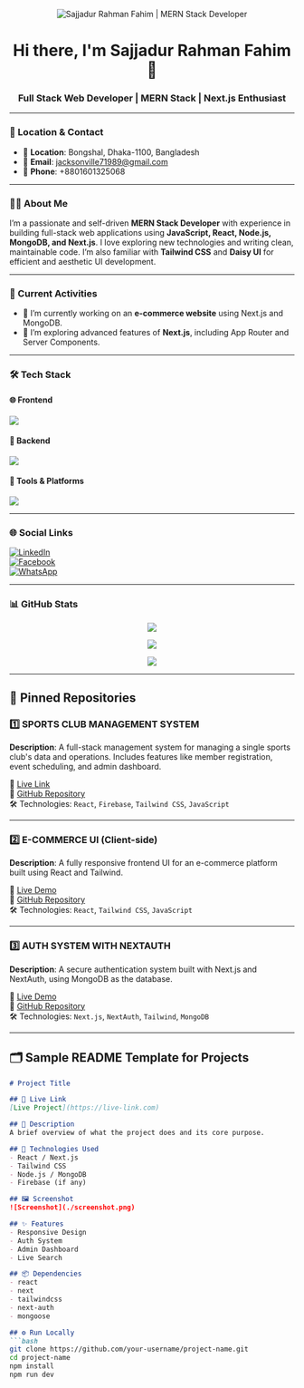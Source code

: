 <!-- Banner Image -->
<p align="center">
  <img src="https://www.facebook.com/share/1DxqKeTY8q/?mibextid=wwXIfr" alt="Sajjadur Rahman Fahim | MERN Stack Developer" />
</p>

<h1 align="center">Hi there, I'm Sajjadur Rahman Fahim 👋</h1>
<h3 align="center">Full Stack Web Developer | MERN Stack | Next.js Enthusiast</h3>

---

### 📍 Location & Contact
- 📍 **Location**: Bongshal, Dhaka-1100, Bangladesh  
- 📧 **Email**: jacksonville71989@gmail.com  
- 📱 **Phone**: +8801601325068

---

### 👨‍💻 About Me
I’m a passionate and self-driven **MERN Stack Developer** with experience in building full-stack web applications using **JavaScript, React, Node.js, MongoDB, and Next.js**. I love exploring new technologies and writing clean, maintainable code. I’m also familiar with **Tailwind CSS** and **Daisy UI** for efficient and aesthetic UI development.

---

### 🚀 Current Activities
- 🔭 I’m currently working on an **e-commerce website** using Next.js and MongoDB.
- 🌱 I’m exploring advanced features of **Next.js**, including App Router and Server Components.

---

### 🛠 Tech Stack

#### 🌐 Frontend
<p>
  <img src="https://skillicons.dev/icons?i=html,css,js,react,nextjs,tailwind" />
</p>

#### 💾 Backend
<p>
  <img src="https://skillicons.dev/icons?i=nodejs,express,mongodb" />
</p>

#### 🧰 Tools & Platforms
<p>
  <img src="https://skillicons.dev/icons?i=git,github,vercel,postman,vscode" />
</p>

---

### 🌐 Social Links
[![LinkedIn](https://img.shields.io/badge/LinkedIn-blue?style=flat&logo=linkedin)](https://www.linkedin.com/in/sajjadur-rahman-fahim-9384b3379)  
[![Facebook](https://img.shields.io/badge/Facebook-1877f2?style=flat&logo=facebook&logoColor=white)](https://www.facebook.com/share/16wnF78psi/?mibextid=wwXIfr)  
[![WhatsApp](https://img.shields.io/badge/WhatsApp-25D366?style=flat&logo=whatsapp&logoColor=white)](https://wa.me/8801601325068)

---

### 📊 GitHub Stats

<p align="center">
  <img src="https://github-readme-stats.vercel.app/api?username=Siiwowowow&show_icons=true&theme=react" />
</p>

<p align="center">
  <img src="https://streak-stats.demolab.com?user=Siiwowowow&theme=react" />
</p>

<p align="center">
  <img src="https://github-readme-stats.vercel.app/api/top-langs/?username=Siiwowowow&layout=compact&theme=react" />
</p>

---

## 📌 Pinned Repositories

### 1️⃣ SPORTS CLUB MANAGEMENT SYSTEM

**Description**: A full-stack management system for managing a single sports club's data and operations. Includes features like member registration, event scheduling, and admin dashboard.

🔗 [Live Link](https://a-12-sport-org.web.app)  
📁 [GitHub Repository](https://github.com/Siiwowowow/SPORTS-CLUB-MANAGEMENT-SYSTEM)  
🛠 Technologies: `React`, `Firebase`, `Tailwind CSS`, `JavaScript`

---

### 2️⃣ E-COMMERCE UI (Client-side)

**Description**: A fully responsive frontend UI for an e-commerce platform built using React and Tailwind.

🔗 [Live Demo](https://your-ecommerce-ui.vercel.app)  
📁 [GitHub Repository](https://github.com/Siiwowowow/ecommerce-ui)  
🛠 Technologies: `React`, `Tailwind CSS`, `JavaScript`

---

### 3️⃣ AUTH SYSTEM WITH NEXTAUTH

**Description**: A secure authentication system built with Next.js and NextAuth, using MongoDB as the database.

🔗 [Live Demo](https://your-auth-app.vercel.app)  
📁 [GitHub Repository](https://github.com/Siiwowowow/nextauth-auth-system)  
🛠 Technologies: `Next.js`, `NextAuth`, `Tailwind`, `MongoDB`

---

## 🗂 Sample README Template for Projects

```md
# Project Title

## 🔗 Live Link
[Live Project](https://live-link.com)

## 📄 Description
A brief overview of what the project does and its core purpose.

## 🧪 Technologies Used
- React / Next.js
- Tailwind CSS
- Node.js / MongoDB
- Firebase (if any)

## 🖼 Screenshot
![Screenshot](./screenshot.png)

## ✨ Features
- Responsive Design
- Auth System
- Admin Dashboard
- Live Search

## 📦 Dependencies
- react
- next
- tailwindcss
- next-auth
- mongoose

## ⚙️ Run Locally
```bash
git clone https://github.com/your-username/project-name.git
cd project-name
npm install
npm run dev
